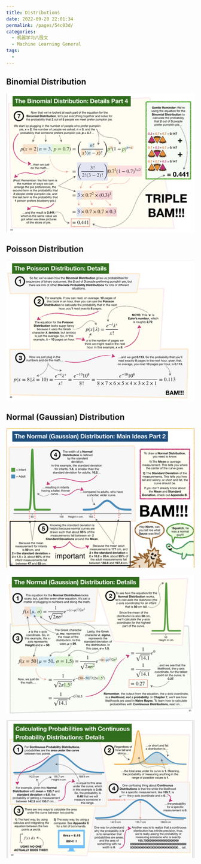 ```yaml
---
title: Distributions
date: 2022-09-20 22:01:34
permalink: /pages/54c03d/
categories:
  - 机器学习八股文
  - Machine Learning General
tags:
  - 
---
```

## Binomial Distribution

![](https://raw.githubusercontent.com/emmableu/image/master/202209202201576.png)

## Poisson Distribution

![](https://raw.githubusercontent.com/emmableu/image/master/202209202204746.png)

## Normal (Gaussian) Distribution

![](https://raw.githubusercontent.com/emmableu/image/master/202209202230190.png)

![](https://raw.githubusercontent.com/emmableu/image/master/202209202232222.png)

![](https://raw.githubusercontent.com/emmableu/image/master/202209202234172.png)

